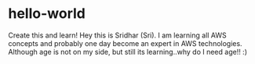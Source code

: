 # hello-world
Create this and learn!
Hey this is Sridhar (Sri). I am learning all AWS concepts and probably one day become an expert in AWS technologies. Although age is not on my side, but still its learning..why do I need age!! :)
